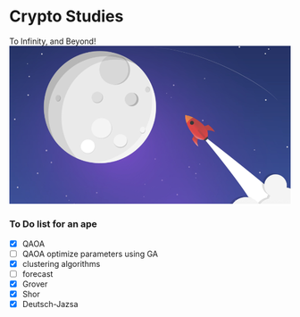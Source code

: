 # Crypto Studies
To Infinity, and Beyond!
![To Infinity, and Beyond!](./image/moon.png)

### To Do list for an ape
- [x] QAOA
- [ ] QAOA optimize parameters using GA
- [x] clustering algorithms
- [ ] forecast
- [x] Grover
- [x] Shor
- [x] Deutsch-Jazsa